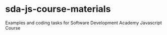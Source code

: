# sda-js-course-materials
Examples and coding tasks for Software Development Academy Javascript Course

